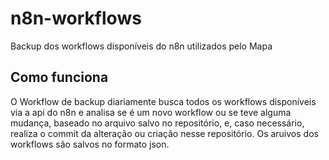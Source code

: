# n8n-workflows
Backup dos workflows disponíveis do n8n utilizados pelo Mapa

## Como funciona
O Workflow de backup diariamente busca todos os workflows disponíveis via a api do n8n e analisa se é um novo workflow ou se teve alguma mudança, baseado no arquivo salvo no repositório, e, caso necessário, realiza o commit da alteração ou criação nesse repositório. 
Os aruivos dos workflows são salvos no formato json. 
